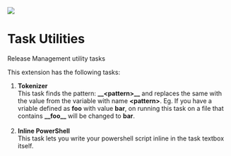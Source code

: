 ![](https://github.com/openalm/Extension-UtilitiesPack/blob/master/Utilites/images/utilitytasks-logo.png)
# Task Utilities
Release Management utility tasks

This extension has the following tasks: <br>
1. **Tokenizer** <br>This task finds the pattern:  **\_\_\<pattern\>\_\_** and replaces the same with the value from the variable with name **\<pattern\>**. Eg. If you have a vriable defined as **foo** with value **bar**, on running this task on a file that contains **\_\_foo\_\_** will be changed to **bar**. <br><br>
2. **Inline PowerShell** <br>This task lets you write your powershell script inline in the task textbox itself.  
